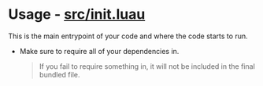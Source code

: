 # Usage - [src/init.luau](../../src/init.luau)

This is the main entrypoint of your code and where the code starts to run.
- Make sure to require all of your dependencies in.
  > If you fail to require something in, it will not be included in the final bundled file.
